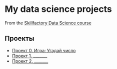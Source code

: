 # My data science projects
From the [Skillfactory Data Science course](https://skillfactory.ru/data-scientist)

## Проекты

* [Проект 0. Игра: Угадай число](https://github.com/postvlone/homework_1/tree/main/project_0)
* [Проект 1. _______](______)
* [Проект 2. _______](______)